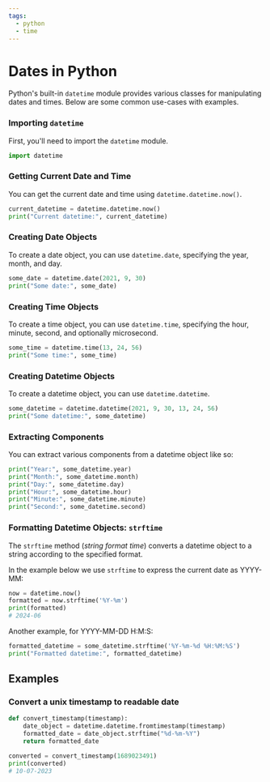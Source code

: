 ```yaml
---
tags:
  - python
  - time
---
```


# Dates in Python

Python's built-in `datetime` module provides various classes for manipulating
dates and times. Below are some common use-cases with examples.

### Importing `datetime`

First, you'll need to import the `datetime` module.

```python
import datetime
```

### Getting Current Date and Time

You can get the current date and time using `datetime.datetime.now()`.

```python
current_datetime = datetime.datetime.now()
print("Current datetime:", current_datetime)
```

### Creating Date Objects

To create a date object, you can use `datetime.date`, specifying the year,
month, and day.

```python
some_date = datetime.date(2021, 9, 30)
print("Some date:", some_date)
```

### Creating Time Objects

To create a time object, you can use `datetime.time`, specifying the hour,
minute, second, and optionally microsecond.

```python
some_time = datetime.time(13, 24, 56)
print("Some time:", some_time)
```

### Creating Datetime Objects

To create a datetime object, you can use `datetime.datetime`.

```python
some_datetime = datetime.datetime(2021, 9, 30, 13, 24, 56)
print("Some datetime:", some_datetime)
```

### Extracting Components

You can extract various components from a datetime object like so:

```python
print("Year:", some_datetime.year)
print("Month:", some_datetime.month)
print("Day:", some_datetime.day)
print("Hour:", some_datetime.hour)
print("Minute:", some_datetime.minute)
print("Second:", some_datetime.second)
```

### Formatting Datetime Objects: `strftime`

The `strftime` method (_string format time_) converts a datetime object to a
string according to the specified format.

In the example below we use `strftime` to express the current date as YYYY-MM:

```python
now = datetime.now()
formatted = now.strftime('%Y-%m')
print(formatted)
# 2024-06
```

Another example, for YYYY-MM-DD H:M:S:

```python
formatted_datetime = some_datetime.strftime('%Y-%m-%d %H:%M:%S')
print("Formatted datetime:", formatted_datetime)
```

## Examples

### Convert a unix timestamp to readable date

```py
def convert_timestamp(timestamp):
    date_object = datetime.datetime.fromtimestamp(timestamp)
    formatted_date = date_object.strftime("%d-%m-%Y")
    return formatted_date

converted = convert_timestamp(1689023491)
print(converted)
# 10-07-2023
```
